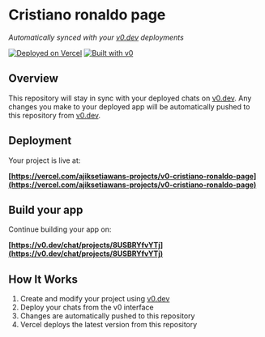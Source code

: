 # Cristiano ronaldo page

*Automatically synced with your [v0.dev](https://v0.dev) deployments*

[![Deployed on Vercel](https://img.shields.io/badge/Deployed%20on-Vercel-black?style=for-the-badge&logo=vercel)](https://vercel.com/ajiksetiawans-projects/v0-cristiano-ronaldo-page)
[![Built with v0](https://img.shields.io/badge/Built%20with-v0.dev-black?style=for-the-badge)](https://v0.dev/chat/projects/8USBRYfvYTj)

## Overview

This repository will stay in sync with your deployed chats on [v0.dev](https://v0.dev).
Any changes you make to your deployed app will be automatically pushed to this repository from [v0.dev](https://v0.dev).

## Deployment

Your project is live at:

**[https://vercel.com/ajiksetiawans-projects/v0-cristiano-ronaldo-page](https://vercel.com/ajiksetiawans-projects/v0-cristiano-ronaldo-page)**

## Build your app

Continue building your app on:

**[https://v0.dev/chat/projects/8USBRYfvYTj](https://v0.dev/chat/projects/8USBRYfvYTj)**

## How It Works

1. Create and modify your project using [v0.dev](https://v0.dev)
2. Deploy your chats from the v0 interface
3. Changes are automatically pushed to this repository
4. Vercel deploys the latest version from this repository
